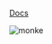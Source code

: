 [Docs](https://github.com/EssentialGG/EssentialLoader/tree/master/docs)

![monke](https://github.com/Sk1erLLC/Patcher/blob/master/src/main/resources/patcher.png?raw=true)
